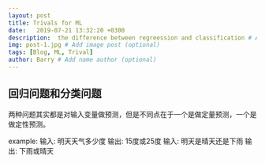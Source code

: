 ```yaml
---
layout: post
title: Trivals for ML
date:   2019-07-21 13:32:20 +0300
description:  the difference between regreession and classification # Add post description (optional)
img: post-1.jpg # Add image post (optional)
tags: [Blog, ML, Trival]
author: Barry # Add name author (optional)
---
```


## 回归问题和分类问题

两种问题其实都是对输入变量做预测，但是不同点在于一个是做定量预测，一个是做定性预测。

example:
  输入: 明天天气多少度  输出: 15度或25度
  输入: 明天是晴天还是下雨  输出: 下雨或晴天
